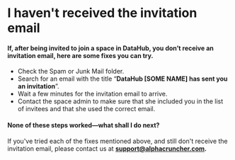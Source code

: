 # I haven't received the invitation email

#### If, after being invited to join a space in DataHub, you don’t receive an invitation email, here are some fixes you can try.

* Check the Spam or Junk Mail folder. 
* Search for an email with the title “**DataHub \[SOME NAME\] has sent you an invitation**”. 
* Wait a few minutes for the invitation email to arrive. 
* Contact the space admin to make sure that she included you in the list of invitees and that she used the correct email.

#### None of these steps worked—what shall I do next?

If you've tried each of the fixes mentioned above, and still don't receive the invitation email, please contact us at **support@alphacruncher.com.**

